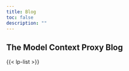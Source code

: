 ```yaml
---
title: Blog
toc: false
description: ""
---
```


<section class="bg-primary-bg text-white pb-[4.375rem] lg:pb-28 px-4 lg:px-12 xl:px-25 bg-[url(/hero-background.svg)] bg-center bg-no-repeat pt-[9.875rem] lg:pt-50 bg-[length:61.85319rem_60.14119rem] lg:bg-auto">
  <div class="mx-auto max-w-[1440px] flex flex-row justify-center">
    <h1 class="text-[2.1875rem] lg:text-[4.0625rem] font-semibold leading-[2.40625rem] lg:leading-[4.46875rem] font-headings tracking-tight">
      The Model Context Proxy Blog
    </h1>
  </div>
</section>

{{< lp-list >}}